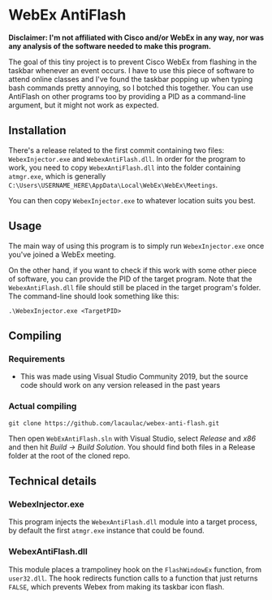 # WebEx AntiFlash

**Disclaimer: I'm not affiliated with Cisco and/or WebEx in any way, nor was any analysis of the software needed to make this program.**

The goal of this tiny project is to prevent Cisco WebEx from flashing in the taskbar whenever an event occurs. I have to use this piece of software to attend online classes and I've found the taskbar popping up when typing bash commands pretty annoying, so I botched this together. You can use AntiFlash on other programs too by providing a PID as a command-line argument, but it might not work as expected.

## Installation

There's a release related to the first commit containing two files: `WebexInjector.exe` and `WebexAntiFlash.dll`.
In order for the program to work, you need to copy `WebexAntiFlash.dll` into the folder containing `atmgr.exe`, which is generally `C:\Users\USERNAME_HERE\AppData\Local\WebEx\WebEx\Meetings`.

You can then copy `WebexInjector.exe` to whatever location suits you best.

## Usage

The main way of using this program is to simply run `WebexInjector.exe` once you've joined a WebEx meeting.

On the other hand, if you want to check if this work with some other piece of software, you can provide the PID of the target program. Note that the `WebexAntiFlash.dll` file should still be placed in the target program's folder. The command-line should look something like this:

`.\WebexInjector.exe <TargetPID>`

## Compiling

### Requirements

- This was made using Visual Studio Community 2019, but the source code should work on any version released in the past years

### Actual compiling

`git clone https://github.com/lacaulac/webex-anti-flash.git`

Then open `WebExAntiFlash.sln` with Visual Studio, select *Release* and *x86* and then hit *Build -> Build Solution*. You should find both files in a Release folder at the root of the cloned repo.

## Technical details

### WebexInjector.exe

This program injects the `WebexAntiFlash.dll` module into a target process, by default the first `atmgr.exe` instance that could be found.

### WebexAntiFlash.dll

This module places a trampoliney hook on the `FlashWindowEx` function, from `user32.dll`. The hook redirects function calls to a function that just returns `FALSE`, which prevents Webex from making its taskbar icon flash.